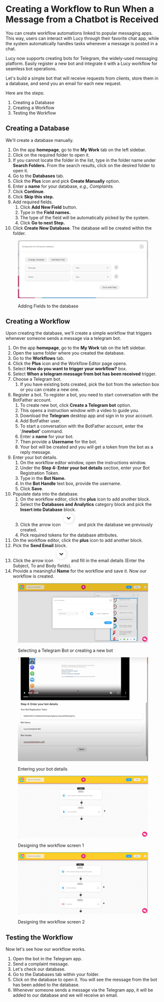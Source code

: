 # Creating a Workflow to Run When a Message from a Chatbot is Received

You can create workflow automations linked to popular messaging apps. This way, users can interact with Lucy through their favorite chat app, while the system automatically handles tasks whenever a message is posted in a chat.

Lucy now supports creating bots for Telegram, the widely-used messaging platform. Easily register a new bot and integrate it with a Lucy workflow for seamless bot operations.

Let's build a simple bot that will receive requests from clients, store them in a database, and send you an email for each new request.

Here are the steps:

1. Creating a Database
2. Creating a Workflow
3. Testing the Workflow

## Creating a Database

We'll create a database manually.

1. On the app **homepage**, go to the **My Work** tab on the left sidebar.
2. Click on the required folder to open it.
3. If you cannot locate the folder in the list, type in the folder name under **Search Folders.** From the search results, click on the desired folder to open it.
4. Go to the **Databases** tab.
5. Click the **Plus** icon and pick **Create Manually** option.
6. Enter a **name** for your database, _e.g., Complaints._
7. Click **Continue**.
8. Click **Skip this step.**
9. Add required fields.
   1. Click **Add New Field** button.
   2. Type in the **Field names.**
   3. The type of the field will be automatically picked by the system.
   4. Click **Go to next Step.**
10. Click **Create New Database**. The database will be created within the folder.

<figure><img src="../.gitbook/assets/S1-adding fields.png" alt=""><figcaption><p>Adding Fields to the database</p></figcaption></figure>

## Creating a Workflow

Upon creating the database, we'll create a simple workflow that triggers whenever someone sends a message via a telegram bot.

1. On the app **homepage**, go to the **My Work** tab on the left sidebar.
2. Open the same folder where you created the database.
3. Go to the **Workflows** tab.
4. Click the **Plus** icon and the Workflow Editor page opens.
5. Select **How do you want to trigger your workflow?** box.
6. Select **When a telegram message from bot has been received** trigger.
7. Choose a Telegram bot.
   1. If you have existing bots created, pick the bot from the selection box or you can create a new one.
8. Register a bot. To register a bot, you need to start conversation with the BotFather account.
   1. To create new bot, click **Create a Telegram bot** option.
   2. This opens a instruction window with a video to guide you.
   3. Download the **Telegram** desktop app and sign in to your account.
   4. Add BotFather user.
   5. To start a conversation with the BotFather account, enter the '**/newbot'** command.
   6. Enter a **name** for your bot.
   7. Then provide a **Username** for the bot.
   8. Your bot will be created and you will get a token from the bot as a reply message.
9. Enter your bot details.
   1. On the workflow editor window, open the instructions window.
   2. Under the **Step 4: Enter your bot details** section, enter your Bot Registration Token.
   3. Type in the **Bot Name.**
   4. In the **Bot Handle** text box, provide the username.
   5. Click **Save**.
10. Populate data into the database.
    1. On the workflow editor, click the **plus** icon to add another block.
    2. Select the **Databases and Analytics** category block and pick the **Insert into Database** block.&#x20;
    3. Click the arrow icon![](../.gitbook/assets/Arrow.png) and pick the database we previously created.
    4. Pick required tokens for the database attributes.
11. On the workflow editor, click the **plus** icon to add another block.
12. Pick the **Send Email** block.
13. Click the arrow icon![](../.gitbook/assets/Arrow.png) and fill in the email details (Enter the Subject, To and Body fields).
14. Provide a  meaningful **Name** for the workflow and save it. Now our workflow is created.

<figure><img src="../.gitbook/assets/Selecting a Bot.png" alt=""><figcaption><p>Selecting a Telegram Bot or creating a new bot<br></p></figcaption></figure>

<figure><img src="../.gitbook/assets/Entering bot details.png" alt=""><figcaption><p>Entering your bot details</p></figcaption></figure>

<figure><img src="../.gitbook/assets/Designing the Workflow.png" alt=""><figcaption><p>Designing the workflow screen 1</p></figcaption></figure>

<figure><img src="../.gitbook/assets/Designing the Workflow_s2.png" alt=""><figcaption><p>Designing the workflow screen 2</p></figcaption></figure>

## Testing the Workflow

Now let's see how our workflow works.

1. Open the bot in the Telegram app.
2. Send a complaint message.
3. Let's check our database.
4. Go to the Databases tab within your folder.
5. Click on the database to open it. You will see the message from the bot has been added to the database.
6. Whenever someone sends a message via the Telegram app, it will be added to our database and we will receive an email.
